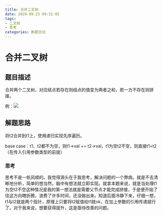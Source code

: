 ```yaml
---
title: 合并二叉树
date: 2020-09-23 09:31:05
tags:
- 二叉树
- 思考
categories: 刷题日记
---
```


# 合并二叉树

## 题目描述

合并两个二叉树，对应结点若存在则结点的值变为两者之和，若一方不存在则拼接。

例：![](/images/20092301.jpg)

<!--more-->

## 解题思路

将t2合并到t1上，使用递归实现先序遍历。

base case：t1、t2都不为空，则t1->val += t2->val，t1为空t2不空，则直接t1=t2（在传入引用参数类型的前提）

### 思考

思考不是一帆风顺的。我觉得源头在于我思考，解决问题的一个弊病。就是不去清晰地分析，简单的想当然，脑中有想法就立即实现。就拿本题来说，就是当处理t1为空t2不空这种情况是我的第一想法就是需要父节点才能完成拼接，于是便开始了往这方向瞎折腾，浪费了许多时间，还没做出来。知道后面冷静下来，仔细一想，t1与t2就是两个指针，原理上只要将t2赋值给t1就ok，在加上参数的引用传递就行了。对于我来说，想要获得提升，这是亟待改善的问题。